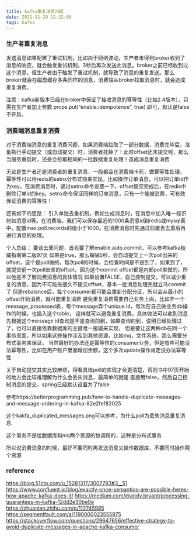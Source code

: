 ```yaml
---
title: kafka重复消息问题
date: 2021-11-29 12:32:06
tags: kafka
---
```


### 生产者重复消息
发送消息如果配置了重试机制，比如由于网络波动，生产者未得到broker收到了消息的响应，就会触发重试机制，3秒后再次发送此消息。broker之前已经收到过这个消息，但生产者由于触发了重试机制，就导致了消息的重复发送。那么broker就会在磁盘缓存多条同样的消息，消费端从broker拉取消息时，就会造成重复消费。

注意：kafka新版本已经在broker中保证了接收消息的幂等性（比如2.4版本），只需在生产者加上参数 props.put(“enable.idempotence”, true) 即可，默认是false不开启。
 
### 消费端消息重复消费
对于消费端消息的重复消费问题，如果消费端拉取了一部分数据，消费完毕后，准备执行手动提交（或自动提交）时，消费者挂掉了！此时offset还未提交呢，那么当服务重启时，还是会拉取相同的一批数据重复处理！造成消息重复消费

无论是生产者还是消费者的重复消息，一般都会在消费端卡死，做幂等性处理。
幂等性可以用redis的setnx分布式锁来实现。比如操作订单消息，可以把订单id作为key，在消费消息时，通过setnx命令设置一下，offset提交完成后，在redis中删除订单id的key。setnx命令保证同样的订单消息，只有一个能被消费，可有效保证消费的幂等性！

还有如下的思路：
引入单独去重机制，例如生成消息时，在消息中加入唯一标识符如消息id等。在消费端，我们可以保存最近的1000条消息id到redis或mysql表中，配置max.poll.records的值小于1000。在消费消息时先通过前置表去重后再进行消息的处理。

个人总结：
要谈去重问题，首先要了解enable.auto.commit，可以参考kafka权威指南第二版97页
如果是true，那么每隔5秒，会自动提交上一次poll出来的offset，这个是poll做的，每次poll的时候，会检查时间是不是到了，如果到了，就提交前一次poll出来的offset，因为这个commit offset都是内部poll来做的，所以他是不了解消费消息的具体情况
如果设置FALSE，自己控制提交，可以减少重复的消息，因为不可能拖很久不提交offset，基本一批消息处理完就立马commit了
但是rebalance后，每个consumer都可能会重新分配分区，所以会从最小的offset开始消费，就可能重复消费
避免重复消费需要自己业务上面，比如弄一个message_processed表，每个message弄个unique id，每次在自己做业务db操作的时候，也插入这个table，
这样就可以避免重复消费，具体做法可以收到消息先根据这个message id查询是不是查询的到，如果查询的到，说明已经处理过了，也可以直接依靠数据库的主键唯一报错来实现，
但是要让这两种db在同一个事务里面，所以如果这些操作涉及到其他资源，比如mq，文件系统，那么需要分布式事务来保证，
当然最好的办法还是幂等性的consumer业务，但是有些可能没法幂等性，比如在用户账户里面增加余额，这个多次update操作肯定没办法幂等性

关于自动提交其实比较麻烦，得看具体poll的实现才会更清楚，否则书中97页开始的地方会比较难理解为什么会丢失消息，最简单的就是
直接用false，然后自己控制消息的提交，spring已经默认设置为了false

参考https://betterprogramming.pub/how-to-handle-duplicate-messages-and-message-ordering-in-kafka-82e2fef82025

这个kakfa_duplicated_messages.png可以参考，为什么poll为丢失消息重复消息.




这个事务不是给数据库和mq两个资源的协调用的，这种是分布式事务

所以说消费消息的时候，最好不要同时再发送消息又操作数据库，不要同时操作两个资源


### reference
https://blog.51cto.com/u_15281317/3007783#3__51
https://www.confluent.io/blog/exactly-once-semantics-are-possible-heres-how-apache-kafka-does-it/
https://medium.com/@andy.bryant/processing-guarantees-in-kafka-12dd2e30be0e
https://zhuanlan.zhihu.com/p/112745985
https://segmentfault.com/a/1190000023555975
https://stackoverflow.com/questions/29647656/effective-strategy-to-avoid-duplicate-messages-in-apache-kafka-consumer